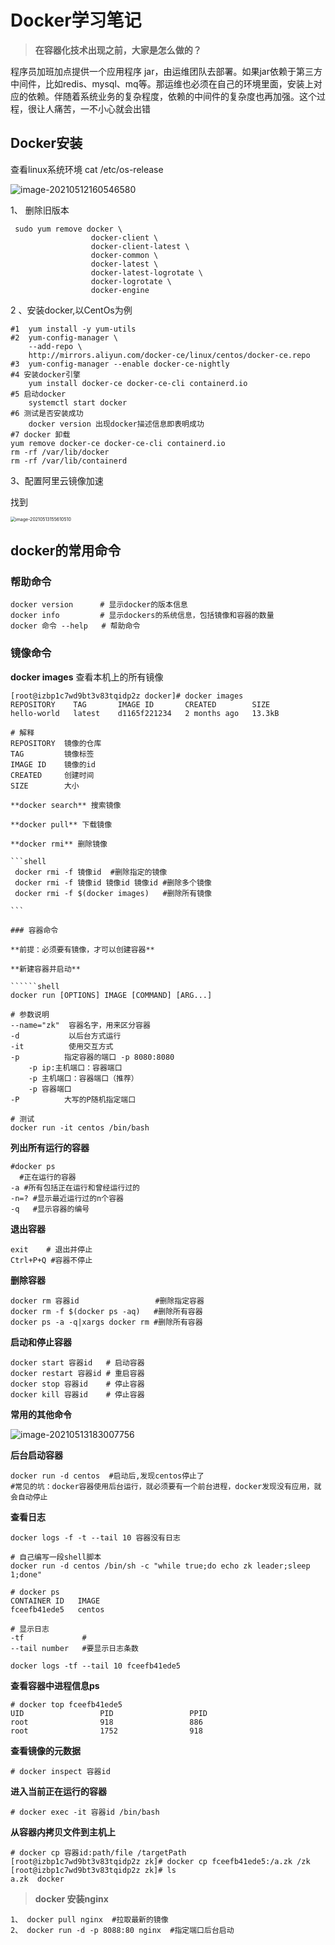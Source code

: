 

# Docker学习笔记



> **在容器化技术出现之前，大家是怎么做的？**

程序员加班加点提供一个应用程序 jar，由运维团队去部署。如果jar依赖于第三方中间件，比如redis、mysql、mq等。那运维也必须在自己的环境里面，安装上对应的依赖。伴随着系统业务的复杂程度，依赖的中间件的复杂度也再加强。这个过程，很让人痛苦，一不小心就会出错

## Docker安装



查看linux系统环境  cat /etc/os-release

![image-20210512160546580](C:\Users\zk\AppData\Roaming\Typora\typora-user-images\image-20210512160546580.png)



1、 删除旧版本

```shell
 sudo yum remove docker \
                  docker-client \
                  docker-client-latest \
                  docker-common \
                  docker-latest \
                  docker-latest-logrotate \
                  docker-logrotate \
                  docker-engine
```

2 、安装docker,以CentOs为例

```shell
#1  yum install -y yum-utils
#2  yum-config-manager \
    --add-repo \
    http://mirrors.aliyun.com/docker-ce/linux/centos/docker-ce.repo
#3  yum-config-manager --enable docker-ce-nightly
#4 安装docker引擎
	yum install docker-ce docker-ce-cli containerd.io
#5 启动docker
	systemctl start docker
#6 测试是否安装成功
	docker version 出现docker描述信息即表明成功
#7 docker 卸载
yum remove docker-ce docker-ce-cli containerd.io
rm -rf /var/lib/docker
rm -rf /var/lib/containerd
```

3、配置阿里云镜像加速

找到

<img src="C:\Users\zk\AppData\Roaming\Typora\typora-user-images\image-20210513155610510.png" alt="image-20210513155610510" style="zoom:50%;" />



## docker的常用命令

### 帮助命令

```shell
docker version      # 显示docker的版本信息
docker info 	    # 显示dockers的系统信息，包括镜像和容器的数量
docker 命令 --help   # 帮助命令
```

### 镜像命令

**docker images** 查看本机上的所有镜像

````shell
[root@izbp1c7wd9bt3v83tqidp2z docker]# docker images
REPOSITORY    TAG       IMAGE ID       CREATED        SIZE
hello-world   latest    d1165f221234   2 months ago   13.3kB

# 解释
REPOSITORY	镜像的仓库
TAG 		镜像标签
IMAGE ID	镜像的id
CREATED		创建时间
SIZE		大小

**docker search** 搜索镜像

**docker pull** 下载镜像

**docker rmi** 删除镜像

​```shell
 docker rmi -f 镜像id  #删除指定的镜像
 docker rmi -f 镜像id 镜像id 镜像id #删除多个镜像
 docker rmi -f $(docker images)   #删除所有镜像

```

### 容器命令

**前提：必须要有镜像，才可以创建容器**

**新建容器并启动**

``````shell
docker run [OPTIONS] IMAGE [COMMAND] [ARG...]

# 参数说明
--name="zk"  容器名字，用来区分容器
-d 			 以后台方式运行
-it			 使用交互方式
-p			指定容器的端口 -p 8080:8080
	-p ip:主机端口：容器端口
	-p 主机端口：容器端口（推荐）
	-p 容器端口
-P			大写的P随机指定端口

# 测试
docker run -it centos /bin/bash

``````

**列出所有运行的容器**

```shell
#docker ps
  #正在运行的容器
-a #所有包括正在运行和曾经运行过的
-n=? #显示最近运行过的n个容器
-q   #显示容器的编号
```

**退出容器**

```
exit	# 退出并停止
Ctrl+P+Q #容器不停止
```

**删除容器**

```shell
docker rm 容器id            	   #删除指定容器
docker rm -f $(docker ps -aq)   #删除所有容器
docker ps -a -q|xargs docker rm #删除所有容器
```

**启动和停止容器**

```shell
docker start 容器id	# 启动容器
docker restart 容器id # 重启容器
docker stop 容器id	# 停止容器
docker kill 容器id	# 停止容器
```

**常用的其他命令**



![image-20210513183007756](C:\Users\zk\AppData\Roaming\Typora\typora-user-images\image-20210513183007756.png)

**后台启动容器**

```shell
docker run -d centos  #启动后,发现centos停止了
#常见的坑：docker容器使用后台运行，就必须要有一个前台进程，docker发现没有应用，就会自动停止
```

**查看日志**

```shell
docker logs -f -t --tail 10 容器没有日志

# 自己编写一段shell脚本
docker run -d centos /bin/sh -c "while true;do echo zk leader;sleep 1;done"

# docker ps
CONTAINER ID   IMAGE       
fceefb41ede5   centos

# 显示日志
-tf				#
--tail number	#要显示日志条数

docker logs -tf --tail 10 fceefb41ede5
```



**查看容器中进程信息ps**

```
# docker top fceefb41ede5
UID                 PID                 PPID             
root                918                 886                
root                1752                918
```

**查看镜像的元数据**

```shell
# docker inspect 容器id
```



**进入当前正在运行的容器**

```shell
# docker exec -it 容器id /bin/bash

```



**从容器内拷贝文件到主机上**

```shell
# docker cp 容器id:path/file /targetPath
[root@izbp1c7wd9bt3v83tqidp2z zk]# docker cp fceefb41ede5:/a.zk /zk
[root@izbp1c7wd9bt3v83tqidp2z zk]# ls
a.zk  docker
```



> **docker 安装nginx**

```shell
1、 docker pull nginx  #拉取最新的镜像
2、 docker run -d -p 8088:80 nginx  #指定端口后台启动

```

































































